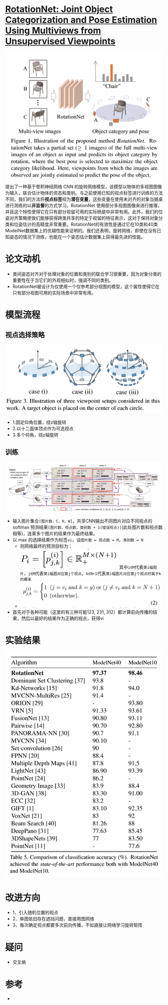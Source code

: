 # [RotationNet: Joint Object Categorization and Pose Estimation Using Multiviews from Unsupervised Viewpoints](https://arxiv.org/abs/1603.06208)
![](abstract.png)
提出了一种基于卷积神经网络 CNN 的旋转网络模型，该模型以物体的多视图图像为输入，联合估计物体的资态和类别。与之前使用已知的视点标签进行训练的方法不同，我们的方法将**视点标签**视为**潜在变量**，这些变量在使用未对齐的对象当据桌进行测练的以**非监督**的方式学习。RotationNet 使用部分多视图图像来进行推理，并且这个特性使得它在只有部分视留可用的实际杨是中非常有用。此外，我们的位姿对齐策略使我们能够获得跨类共享的特定于视留的特征表示，这对于保持对象分类和位姿估计的高精度非常重要。RotationNet的有效性是通过它在10类和40类ModelNet数据集上的优越性能来证明的。我们还表明，旋转网络，即使在没有已知姿态的情况下测练，也能在一个姿态估计数据集上获得最先进的性能。

# 论文动机
- 类间姿态对齐对于处理对象的位置和类别的联合学习很重要，因为对象分类的重要性在于当它们的外观相似时，强调不同的类别。
- RotationNet被设计为仅使用一个仅参考部分视图的模型，这个属性使得它在只有部分视图可用的实际场景中非常有用。

# 模型流程
## 视点选择策略
![](视点策略.png)
- 1.固定仰角位置，绕z轴旋转
- 2.以十二面体顶点作为可选视点
- 3.多个仰角，绕z轴旋转
## 训练
![](model.png)
- 输入图片集合`[图片数，C，H，W]`，共享CNN输出不同图片对应不同视点的 softmax 预测结果`[图片数，视点数，类别数 + 1(错误视点)]`(此处图片数和视点数相等)，连乘多个图片的结果作为最终结果。
- 以 max 的选择结果作为标签`vi`，设`图片数 = 视点数 = M`，`类别数 = N`
  - 则网络最终的预测目标为：![](目标矩阵.png) 其中`i∈M`代表`第i幅图片`，`j∈M`代表`第i幅图对应第j个视点`，`k∈N+1`代表`第i幅图片对应第j个视点时属于k的概率`
  - ![](矩阵值.png)
- 首先对于各种可能（这里的有三种可能123, 231, 312）都计算前向传播的结果，然后以最好的结果作为正确的视点，获得vi
# 实验结果
![](实验结果.png)

# 改进方向
- 1、引入随机位置的视点
- 2、单图依旧存在遮挡问题，直接用图网络
- 3、每次确定视点都要多次前向传播，不如直接让网络学习旋转矩阵
# 疑问
- 交叉熵

# 参考
- 
